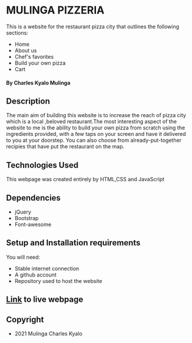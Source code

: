 # MULINGA PIZZERIA

This is a website for the restaurant pizza city that outlines the following sections:
* Home
* About us
* Chef's favorites
* Build your own pizza
* Cart

#### By Charles Kyalo Mulinga

## Description
The main aim of building this website is to increase the reach of pizza city which is a local ,beloved restaurant.The most interesting aspect of the website to me is the ability to build your own pizza from scratch using the ingredients provided, with a few taps on your screen and have it delivered to you at your doorstep. You can also choose from already-put-together recipies that have put the restaurant on the map.
## Technologies Used
This webpage was created entirely by HTML,CSS and JavaScript
## Dependencies
* jQuery
* Bootstrap
* Font-awesome
## Setup and Installation requirements
You will need:
* Stable internet connection
* A github account
* Repository used to host the website
## [Link]( https://mulinga.github.io/revisedWeek4IP/) to live webpage

## Copyright
* 2021 Mulinga Charles Kyalo
